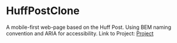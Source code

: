 # HuffPostClone
A mobile-first web-page based on the Huff Post. Using BEM naming convention and ARIA for accessibility. 
Link to Project: [Project](https://olivrrrrr.github.io/HuffPostClone/)
